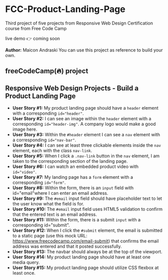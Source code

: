 # FCC-Product-Landing-Page
Third project of five projects from Responsive Web Design Certification course from Free Code Camp

live demo 👉 coming soon

**Author:** Maicon Andraski
You can use this project as reference to build your own.

freeCodeCamp(🔥) project
----
## Responsive Web Design Projects - Build a Product Landing Page

* **User Story #1:** My product landing page should have a `header` element with a corresponding `id="header"`.
* **User Story #2:**  I can see an image within the `header` element with a corresponding `id="header-img"`. A company logo would make a good image here.
* **User Story #3:** Within the `#header` element I can see a `nav` element with a corresponding `id="nav-bar"`.
* **User Story #4:** I can see at least three clickable elements inside the `nav` element, each with the class `nav-link`.
* **User Story #5:** When I click a `.nav-link` button in the `nav` element, I am taken to the corresponding section of the landing page.
* **User Story #6:**  I can watch an embedded product video with `id="video"`.
* **User Story #7:** My landing page has a `form` element with a corresponding `id="form"`.
* **User Story #8:** Within the form, there is an `input` field with id="email"where I can enter an email address.
* **User Story #9:** The `#email` input field should have placeholder text to let the user know what the field is for.
* **User Story #10:** The `#email` input field uses HTML5 validation to confirm that the entered text is an email address.
* **User Story #11:** Within the form, there is a submit `input` with a corresponding id="submit".
* **User Story #12:** When I click the `#submit` element, the email is submitted to a static page (use this mock URL: https://www.freecodecamp.com/email-submit) that confirms the email address was entered and that it posted successfully.
* **User Story #13:** The navbar should always be at the top of the viewport.
* **User Story #14:** My product landing page should have at least one media query.
* **User Story #15:** My product landing page should utilize CSS flexbox at least once.
